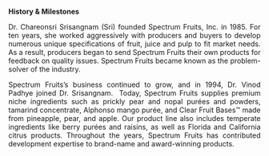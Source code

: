 <p align="justify"><b>History & Milestones</b></p>
<p align="justify">Dr. Chareonsri Srisangnam (Sri) founded Spectrum Fruits, Inc. in 1985. For ten years, she worked aggressively with producers and buyers to develop numerous unique specifications of fruit, juice and pulp to fit market needs. As a result, producers began to send Spectrum Fruits their own products for feedback on quality issues. Spectrum Fruits became known as the problem-solver of the industry.</p>
<p align="justify">Spectrum Fruits’s business continued to grow, and in 1994, Dr. Vinod Padhye joined Dr. Srisangnam.&nbsp; Today, Spectrum Fruits supplies premium niche ingredients such as prickly pear and nopal purées and powders, tamarind concentrate, Alphonso mango purée, and Clear Fruit Bases™ made from pineapple, pear, and apple. Our product line also includes temperate ingredients like berry purées and raisins, as well as Florida and California citrus products. Throughout the years, Spectrum Fruits has contributed development expertise to brand-name and award-winning products.</p>

